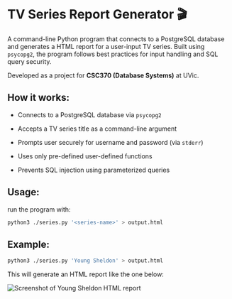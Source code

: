 # TV Series Report Generator 🎬

A command-line Python program that connects to a PostgreSQL database and generates a HTML report for a user-input TV series. Built using `psycopg2`, the program follows best practices for input handling and SQL query security. 

Developed as a project for **CSC370 (Database Systems)** at UVic. 

## How it works:

- Connects to a PostgreSQL database via `psycopg2`

- Accepts a TV series title as a command-line argument

- Prompts user securely for username and password (via `stderr`)

- Uses only pre-defined user-defined functions

- Prevents SQL injection using parameterized queries

## Usage:

run the program with:
```bash
python3 ./series.py '<series-name>' > output.html
```

## Example:
```bash
python3 ./series.py 'Young Sheldon' > output.html
```

This will generate an HTML report like the one below: 

![Screenshot of Young Sheldon HTML report](https://github.com/user-attachments/assets/61d942a1-edee-4c5f-93a0-efac24bf8bcb)
